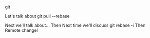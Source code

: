 git

Let's talk about git pull --rebase

Next we'll talk about...
Then
Next time we'll discuss git rebase -i
Then
Remote change!
